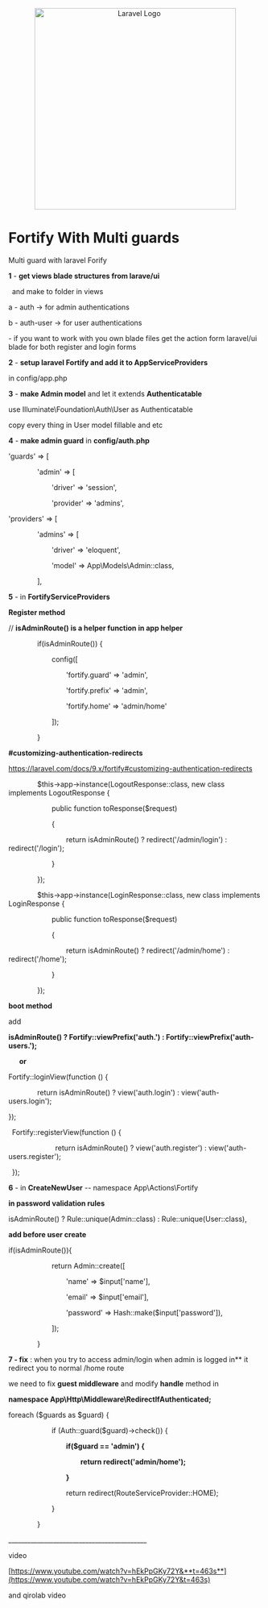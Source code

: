 <p align="center"><a href="https://laravel.com" target="_blank"><img src="https://raw.githubusercontent.com/laravel/art/master/logo-lockup/5%20SVG/2%20CMYK/1%20Full%20Color/laravel-logolockup-cmyk-red.svg" width="400" alt="Laravel Logo"></a></p>

<p align="center">
    <h1>Fortify With Multi guards</h1>  
</p>


Multi guard with laravel Forify

**1** - **get views blade structures from larave/ui**

` `and make to folder in views  

a - auth  ->  for admin authentications 

b - auth-user  -> for user authentications  

\- if you want to work with you own blade files get the action form laravel/ui blade for both register and login forms

**2** - **setup laravel Fortify and add it to AppServiceProviders** 

in config/app.php 

**3** - **make Admin model** and let it extends **Authenticatable**

use Illuminate\Foundation\Auth\User as Authenticatable

copy every thing in User model fillable and etc

**4** - **make admin guard**  in **config/auth.php**

'guards' => [

`        `'admin' => [

`            `'driver' => 'session',

`            `'provider' => 'admins',

'providers' => [

`        `'admins' => [

`            `'driver' => 'eloquent',

`            `'model' => App\Models\Admin::class,

`        `],

**5** - in **FortifyServiceProviders**

**Register method** 

// **isAdminRoute()  is a helper function in app helper**

`        `if(isAdminRoute()) {

`            `config([

`                `'fortify.guard' => 'admin',

`                `'fortify.prefix' => 'admin',

`                `'fortify.home' => 'admin/home'

`            `]);

`        `}

**#customizing-authentication-redirects**

<https://laravel.com/docs/9.x/fortify#customizing-authentication-redirects>

`        `$this->app->instance(LogoutResponse::class, new class                		implements LogoutResponse {

`            `public function toResponse($request)

`            `{

`                `return isAdminRoute() ?  redirect('/admin/login') : redirect('/login');

`            `}

`        `});

`        `$this->app->instance(LoginResponse::class, new class implements LoginResponse {

`            `public function toResponse($request)

`            `{

`                `return isAdminRoute() ?  redirect('/admin/home') : redirect('/home');

`            `}

`        `});

**boot method**

add 

**isAdminRoute() ? Fortify::viewPrefix('auth.') : Fortify::viewPrefix('auth-users.');**

`	`**or**

Fortify::loginView(function () {

`        `return isAdminRoute() ?  view('auth.login') : view('auth-users.login');

});

` `Fortify::registerView(function () {

`             `return isAdminRoute() ?  view('auth.register') : view('auth-users.register');

` `});

**6** - in **CreateNewUser**   --   namespace App\Actions\Fortify

**in password validation rules** 

isAdminRoute() ? Rule::unique(Admin::class) : Rule::unique(User::class),

**add before user create**

if(isAdminRoute()){

`            `return Admin::create([

`                `'name' => $input['name'],

`                `'email' => $input['email'],

`                `'password' => Hash::make($input['password']),

`            `]);

`        `}

**7 - fix** : when you try to access admin/login when admin is logged in** it redirect you to normal /home route 

we need to fix **guest middleware** and modify **handle** method in 

**namespace App\Http\Middleware\RedirectIfAuthenticated;**

foreach ($guards as $guard) {

`            `if (Auth::guard($guard)->check()) {

`                `**if($guard == 'admin') {**

`                    `**return redirect('admin/home');**

`                `**}**

`                `return redirect(RouteServiceProvider::HOME);

`            `}

`        `}

\_\_\_\_\_\_\_\_\_\_\_\_\_\_\_\_\_\_\_\_\_\_\_\_\_\_\_\_\_\_\_\_\_\_\_\_\_\_\_\_\_\_\_

video

[https://www.youtube.com/watch?v=hEkPpGKy72Y&**t=463s**](https://www.youtube.com/watch?v=hEkPpGKy72Y&t=463s)

and qirolab video

